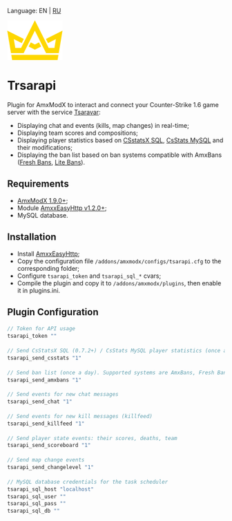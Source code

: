 Language: EN | [RU](/README.ru.md)

![image](./logo.png)

# Trsarapi

Plugin for AmxModX to interact and connect your Counter-Strike 1.6 game server with the service [Tsaravar](https://tsarvar.com/): 
* Displaying chat and events (kills, map changes) in real-time;
* Displaying team scores and compositions;
* Displaying player statistics based on [CSstatsX SQL](https://dev-cs.ru/resources/179/), [CsStats MySQL](https://fungun.net/shop/?p=show&id=3) and their modifications;
* Displaying the ban list based on ban systems compatible with AmxBans ([Fresh Bans](https://dev-cs.ru/resources/196/), [Lite Bans](https://dev-cs.ru/resources/352/)).

## Requirements
* [AmxModX 1.9.0+](https://github.com/alliedmodders/amxmodx);
* Module [AmxxEasyHttp v1.2.0+](https://github.com/Next21Team/AmxxEasyHttp);
* MySQL database.

## Installation
* Install [AmxxEasyHttp](https://github.com/Next21Team/AmxxEasyHttp);
* Copy the configuration file `/addons/amxmodx/configs/tsarapi.cfg` to the corresponding folder;
* Configure `tsarapi_token` and `tsarapi_sql_*` cvars;
* Compile the plugin and copy it to `/addons/amxmodx/plugins`, then enable it in plugins.ini.

## Plugin Configuration
```c
// Token for API usage
tsarapi_token ""

// Send CsStatsX SQL (0.7.2+) / CsStats MySQL player statistics (once a day)
tsarapi_send_csstats "1"

// Send ban list (once a day). Supported systems are AmxBans, Fresh Bans, and Lite Bans
tsarapi_send_amxbans "1"

// Send events for new chat messages
tsarapi_send_chat "1"

// Send events for new kill messages (killfeed)
tsarapi_send_killfeed "1"

// Send player state events: their scores, deaths, team
tsarapi_send_scoreboard "1"

// Send map change events
tsarapi_send_changelevel "1"

// MySQL database credentials for the task scheduler
tsarapi_sql_host "localhost"
tsarapi_sql_user ""
tsarapi_sql_pass ""
tsarapi_sql_db ""
```